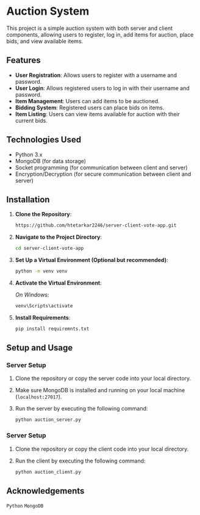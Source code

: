 # Auction System

This project is a simple auction system with both server and client components, allowing users to register, log in, add items for auction, place bids, and view available items.

## Features

- **User Registration**: Allows users to register with a username and password.
- **User Login**: Allows registered users to log in with their username and password.
- **Item Management**: Users can add items to be auctioned.
- **Bidding System**: Registered users can place bids on items.
- **Item Listing**: Users can view items available for auction with their current bids.

## Technologies Used

- Python 3.x
- MongoDB (for data storage)
- Socket programming (for communication between client and server)
- Encryption/Decryption (for secure communication between client and server)

## Installation

1. **Clone the Repository**:
   ```bash
   https://github.com/htetarkar2246/server-client-vote-app.git

2. **Navigate to the Project Directory**:

    ```bash
    cd server-client-vote-app
   
3. **Set Up a Virtual Environment (Optional but recommended)**:

    ```bash
    python -m venv venv
   
4. **Activate the Virtual Environment**:

    *On Windows*:
    ```bash
    venv\Scripts\activate
   
5. **Install Requirements**:

    ```bash
    pip install requiremnts.txt
   
## Setup and Usage

### Server Setup

1. Clone the repository or copy the server code into your local directory.
2. Make sure MongoDB is installed and running on your local machine (`localhost:27017`).
3. Run the server by executing the following command:

    ```bash
    python auction_server.py

### Server Setup
1. Clone the repository or copy the client code into your local directory.
2. Run the client by executing the following command:

    ```bash
    python auction_client.py

## Acknowledgements
`Python`
`MongoDB`

